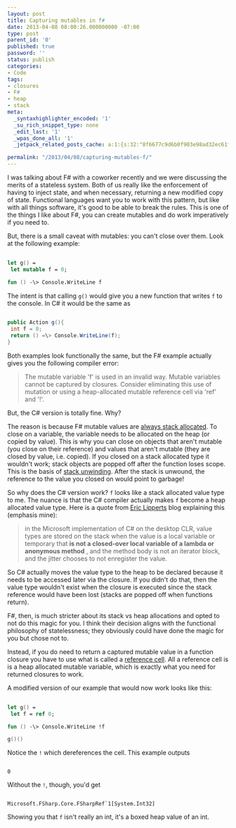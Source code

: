 ```yaml
---
layout: post
title: Capturing mutables in f#
date: 2013-04-08 08:00:26.000000000 -07:00
type: post
parent_id: '0'
published: true
password: ''
status: publish
categories:
- Code
tags:
- closures
- F#
- heap
- stack
meta:
  _syntaxhighlighter_encoded: '1'
  _su_rich_snippet_type: none
  _edit_last: '1'
  _wpas_done_all: '1'
  _jetpack_related_posts_cache: a:1:{s:32:"8f6677c9d6b0f903e98ad32ec61f8deb";a:2:{s:7:"expires";i:1560183675;s:7:"payload";a:3:{i:0;a:1:{s:2:"id";i:1873;}i:1;a:1:{s:2:"id";i:3723;}i:2;a:1:{s:2:"id";i:4028;}}}}

permalink: "/2013/04/08/capturing-mutables-f/"
---
```

I was talking about F# with a coworker recently and we were discussing the merits of a stateless system. Both of us really like the enforcement of having to inject state, and when necessary, returning a new modified copy of state. Functional languages want you to work with this pattern, but like with all things software, it's good to be able to break the rules. This is one of the things I like about F#, you can create mutables and do work imperatively if you need to.

But, there is a small caveat with mutables: you can't close over them. Look at the following example:

```fsharp
  
let g() =  
 let mutable f = 0;

fun () -\> Console.WriteLine f  

```

The intent is that calling `g()` would give you a new function that writes `f` to the console. In C# it would be the same as

```csharp
  
public Action g(){  
 int f = 0;  
 return () =\> Console.WriteLine(f);  
}  

```

Both examples look functionally the same, but the F# example actually gives you the following compiler error:

> The mutable variable 'f' is used in an invalid way. Mutable variables cannot be captured by closures. Consider eliminating this use of mutation or using a heap-allocated mutable reference cell via 'ref' and '!'.

But, the C# version is totally fine. Why?

The reason is because F# mutable values are [always stack allocated](http://stackoverflow.com/a/4004715/310196). To close on a variable, the variable needs to be allocated on the heap (or copied by value). This is why you can close on objects that aren't mutable (you close on their reference) and values that aren't mutable (they are closed by value, i.e. copied). If you closed on a stack allocated type it wouldn't work; stack objects are popped off after the function loses scope. This is the basis of [stack unwinding](http://en.wikipedia.org/wiki/Call_stack#Unwinding). After the stack is unwound, the reference to the value you closed on would point to garbage!

So why does the C# version work? `f` looks like a stack allocated value type to me. The nuance is that the C# compiler actually makes `f` become a heap allocated value type. Here is a quote from [Eric Lipperts](http://blogs.msdn.com/b/ericlippert/archive/2010/09/30/the-truth-about-value-types.aspx) blog explaining this (emphasis mine):

> in the Microsoft implementation of C# on the desktop CLR, value types are stored on the stack when the value is a local variable or temporary that **is not a closed-over local variable of a lambda or anonymous method** , and the method body is not an iterator block, and the jitter chooses to not enregister the value.

So C# actually moves the value type to the heap to be declared because it needs to be accessed later via the closure. If you didn't do that, then the value type wouldn't exist when the closure is executed since the stack reference would have been lost (stacks are popped off when functions return).

F#, then, is much stricter about its stack vs heap allocations and opted to not do this magic for you. I think their decision aligns with the functional philosophy of statelessness; they obviously could have done the magic for you but chose not to.

Instead, if you do need to return a captured mutable value in a function closure you have to use what is called a [reference cell](http://msdn.microsoft.com/en-us/library/dd233186.aspx). All a reference cell is is a heap allocated mutable variable, which is exactly what you need for returned closures to work.

A modified version of our example that would now work looks like this:

```fsharp
  
let g() =  
 let f = ref 0;

fun () -\> Console.WriteLine !f

g()()  

```

Notice the `!` which dereferences the cell. This example outputs

```
  
0  

```

Without the `!`, though, you'd get

```
  
Microsoft.FSharp.Core.FSharpRef`1[System.Int32]  

```

Showing you that `f` isn't really an int, it's a boxed heap value of an int.

